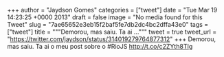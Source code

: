 
+++
author = "Jaydson Gomes"
categories = ["tweet"]
date = "Tue Mar 19 14:23:25 +0000 2013"
draft = false
image = "No media found for this Tweet"
slug = "7ae65652e3eb15f2baf5fe7db2dc4bc2dffa43e0"
tags = ["tweet"]
title = """Demorou, mas saiu. Ta ai ..."""
tweet = true
tweet_url = "https://twitter.com/jaydson/status/314019279764877312"
+++
Demorou, mas saiu. Ta ai o meu post sobre o #RioJS http://t.co/c2ZYth8TIg
